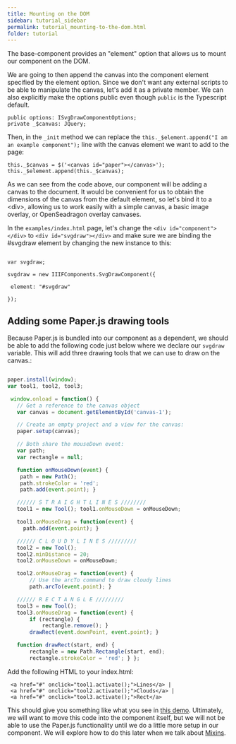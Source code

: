 ```yaml
---
title: Mounting on the DOM
sidebar: tutorial_sidebar
permalink: tutorial_mounting-to-the-dom.html
folder: tutorial
---
```


The base-component provides an "element" option that allows us to mount our component on the DOM.

We are going to then append the canvas into the component element specified by the element option.  Since we don't want any external scripts to be able to manipulate the canvas, let's add it as a private member.  We can also explicitly make the options public even though `public` is the Typescript default.

```
public options: ISvgDrawComponentOptions;
private _$canvas: JQuery;
```

Then, in the `_init` method we can replace the `this._$element.append("I am an example component");` line with the canvas element we want to add to the page:

```
this._$canvas = $('<canvas id="paper"></canvas>');
this._$element.append(this._$canvas);
```

As we can see from the code above, our component will be adding a canvas to the document. It would be convenient for us to obtain the dimensions of the canvas from the default element, so let's bind it to a &lt;div&gt;, allowing us to work easily with a simple canvas, a basic image overlay, or OpenSeadragon overlay canvases.

In the `examples/index.html` page, let's change the `<div id="component"></div>` to `<div id="svgdraw"></div>` and make sure we are binding the \#svgdraw element by changing the new instance to this:

```

var svgdraw;

svgdraw = new IIIFComponents.SvgDrawComponent({

 element: "#svgdraw"

});

```

## Adding some Paper.js drawing tools

Because Paper.js is bundled into our component as a dependent, we should be able to add the following code just below where we declare our `svgdraw` variable.  This will add three drawing tools that we can use to draw on the canvas.:

```js

paper.install(window);
var tool1, tool2, tool3;

 window.onload = function() {
   // Get a reference to the canvas object
   var canvas = document.getElementById('canvas-1');

   // Create an empty project and a view for the canvas:
   paper.setup(canvas);

   // Both share the mouseDown event:
   var path;
   var rectangle = null;

   function onMouseDown(event) {
    path = new Path();
    path.strokeColor = 'red';
    path.add(event.point); }

   ////// S T R A I G H T L I N E S ////////
   tool1 = new Tool(); tool1.onMouseDown = onMouseDown;

   tool1.onMouseDrag = function(event) {
     path.add(event.point); }

   ////// C L O U D Y L I N E S /////////
   tool2 = new Tool();
   tool2.minDistance = 20;
   tool2.onMouseDown = onMouseDown;

   tool2.onMouseDrag = function(event) {
       // Use the arcTo command to draw cloudy lines
       path.arcTo(event.point); }

   ////// R E C T A N G L E /////////
   tool3 = new Tool();
   tool3.onMouseDrag = function(event) {
       if (rectangle) {
           rectangle.remove(); }
       drawRect(event.downPoint, event.point); }

   function drawRect(start, end) {
       rectangle = new Path.Rectangle(start, end);
       rectangle.strokeColor = 'red'; } };

```

Add the following HTML to your index.html:

```
 <a href="#" onclick="tool1.activate();">Lines</a> |
 <a href="#" onclick="tool2.activate();">Clouds</a> |
 <a href="#" onclick="tool3.activate();">Rect</a>
```

This should give you something like what you see in [this demo](http://sdellis.com/svg-draw-component/examples/default.html).  Ultimately, we will want to move this code into the component itself, but we will not be able to use the Paper.js functionality until we do a little more setup in our component.  We will explore how to do this later when we talk about [Mixins](/mixins.md).
